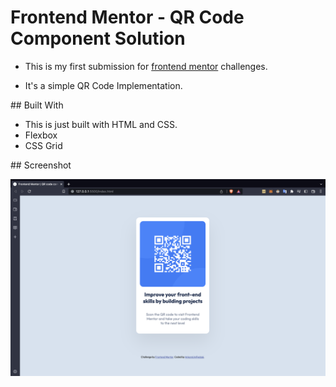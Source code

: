 # Frontend Mentor - QR Code Component Solution 

- This is my first submission for [frontend mentor](https://www.frontendmentor.io/home) challenges. 

- It's a simple QR Code Implementation.

## Built With

- This is just built with HTML and CSS.
- Flexbox
- CSS Grid

## Screenshot

![screenshot of component](qr-code-screenshot.png)